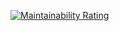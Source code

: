 [![Maintainability Rating](https://sonarcloud.io/api/project_badges/measure?project=LeonardoScalabrini_pedra-papel-tesoura&metric=sqale_rating)](https://sonarcloud.io/summary/new_code?id=LeonardoScalabrini_pedra-papel-tesoura)
